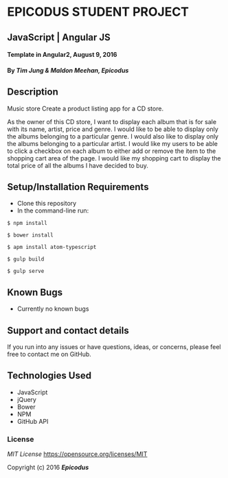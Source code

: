 # EPICODUS STUDENT PROJECT
## JavaScript | Angular JS

#### Template in Angular2, August 9, 2016

#### By _**Tim Jung & Maldon Meehan, Epicodus**_

## Description
Music store
Create a product listing app for a CD store.

As the owner of this CD store, I want to display each album that is for sale with its name, artist, price and genre.
I would like to be able to display only the albums belonging to a particular genre.
I would also like to display only the albums belonging to a particular artist.
I would like my users to be able to click a checkbox on each album to either add or remove the item to the shopping cart area of the page.
I would like my shopping cart to display the total price of all the albums I have decided to buy.

## Setup/Installation Requirements

* Clone this repository
* In the command-line run:
```
$ npm install
```
```
$ bower install
```
```
$ apm install atom-typescript
```
```
$ gulp build
```
```
$ gulp serve
```

## Known Bugs

* Currently no known bugs

## Support and contact details

If you run into any issues or have questions, ideas, or concerns, please feel free to contact me on GitHub.

## Technologies Used

* JavaScript
* jQuery
* Bower
* NPM
* GitHub API

### License

*MIT License*
<a href="https://opensource.org/licenses/MIT">https://opensource.org/licenses/MIT</a>

Copyright (c) 2016 **_Epicodus_**
